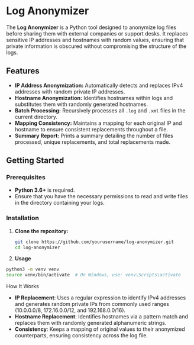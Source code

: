 # Log Anonymizer

The **Log Anonymizer** is a Python tool designed to anonymize log files before sharing them with external companies or support desks. It replaces sensitive IP addresses and hostnames with random values, ensuring that private information is obscured without compromising the structure of the logs.

## Features

- **IP Address Anonymization:** Automatically detects and replaces IPv4 addresses with random private IP addresses.
- **Hostname Anonymization:** Identifies hostnames within logs and substitutes them with randomly generated hostnames.
- **Batch Processing:** Recursively processes all `.log` and `.xml` files in the current directory.
- **Mapping Consistency:** Maintains a mapping for each original IP and hostname to ensure consistent replacements throughout a file.
- **Summary Report:** Prints a summary detailing the number of files processed, unique replacements, and total replacements made.

## Getting Started

### Prerequisites

- **Python 3.6+** is required.
- Ensure that you have the necessary permissions to read and write files in the directory containing your logs.

### Installation

1. **Clone the repository:**

   ```bash
   git clone https://github.com/yourusername/log-anonymizer.git
   cd log-anonymizer
   ```

2. **Usage**

  ```bash
  python3 -m venv venv
  source venv/bin/activate  # On Windows, use: venv\Scripts\activate
  ```

How It Works

- **IP Replacement**: Uses a regular expression to identify IPv4 addresses and generates random private IPs from commonly used ranges (10.0.0.0/8, 172.16.0.0/12, and 192.168.0.0/16).
- **Hostname Replacement**: Identifies hostnames via a pattern match and replaces them with randomly generated alphanumeric strings.
- **Consistency**: Keeps a mapping of original values to their anonymized counterparts, ensuring consistency across the log file.



